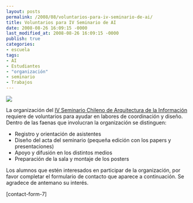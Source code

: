 ```yaml
---
layout: posts
permalink: /2008/08/voluntarios-para-iv-seminario-de-ai/
title: Voluntarios para IV Seminario de AI
date: 2008-08-26 16:09:15 -0000
last_modified_at: 2008-08-26 16:09:15 -0000
publish: true
categories:
- escuela
tags:
- AI
- Estudiantes
- "organización"
- seminario
- Trabajos
---
```

[![](http://www.ead.pucv.cl/wp-content/archivos/2008/08/afiche-iv-seminario-ai-605x391.jpg)](http://www.ead.pucv.cl/wp-content/archivos/2008/08/afiche-iv-seminario-ai.jpg "Afiche del IV Seminario de Arquitectura de la Información 2008")

La organización del [IV Seminario Chileno de Arquitectura de la Información](http://www.ead.pucv.cl/2008/iv-seminario-chileno-de-ia/ "Página de invitación al Seminario") requiere de voluntarios para ayudar en labores de coordinación y diseño. Dentro de las faenas que involucran la organización se distinguen:

* Registro y orientación de asistentes
* Diseño del acta del seminario (pequeña edición con los papers y presentaciones)
* Apoyo y difusión en los distintos medios
* Preparación de la sala y montaje de los posters

Los alumnos que estén interesados en participar de la organización, por favor completar el formulario de contacto que aparece a continuación. Se agradece de antemano su interés.

[contact-form-7]

